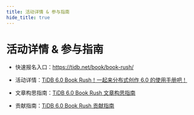 ```yaml
---
title: 活动详情 & 参与指南
hide_title: true
---
```


# 活动详情 & 参与指南

- 快速报名入口：https://tidb.net/book/book-rush/

- 活动详情：[TiDB 6.0 Book Rush！一起来分布式创作 6.0 的使用手册吧！](./1-event-detail.md)

- 文章构思指南：[TiDB 6.0 Book Rush 文章构思指南](./2-article-guide.md)

- 贡献指南：[TiDB 6.0 Book Rush 贡献指南](./3-contribute-guide.md)